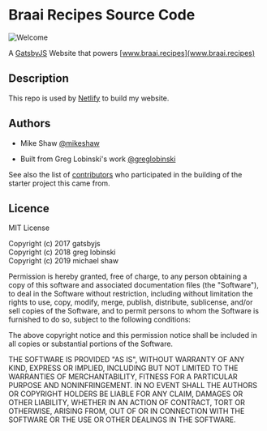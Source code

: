 # Braai Recipes Source Code

![Welcome](content/posts/2019-08-04--log4/welcome.png)

A [GatsbyJS](https://www.gatsbyjs.org/) Website that powers [www.braai.recipes](www.braai.recipes)

## Description

This repo is used by [Netlify](www.netlify.com) to build my website. 

## Authors

- Mike Shaw [@mikeshaw](https://github.com/mandshaw)

- Built from Greg Lobinski's work [@greglobinski](https://github.com/greglobinski)

See also the list of [contributors](https://github.com/greglobinski/gatsby-starter-personal-blog/graphs/contributors) who participated in the building of the starter project this came from.

## Licence

MIT License

Copyright (c) 2017 gatsbyjs <br />Copyright (c) 2018 greg lobinski <br />Copyright (c) 2019 michael shaw

Permission is hereby granted, free of charge, to any person obtaining a copy of this software and associated documentation files (the "Software"), to deal in the Software without restriction, including without limitation the rights to use, copy, modify, merge, publish, distribute, sublicense, and/or sell
copies of the Software, and to permit persons to whom the Software is furnished to do so, subject to the following conditions:

The above copyright notice and this permission notice shall be included in all copies or substantial portions of the Software.

THE SOFTWARE IS PROVIDED "AS IS", WITHOUT WARRANTY OF ANY KIND, EXPRESS OR IMPLIED, INCLUDING BUT NOT LIMITED TO THE WARRANTIES OF MERCHANTABILITY, FITNESS FOR A PARTICULAR PURPOSE AND NONINFRINGEMENT. IN NO EVENT SHALL THE AUTHORS OR COPYRIGHT HOLDERS BE LIABLE FOR ANY CLAIM, DAMAGES OR OTHER LIABILITY, WHETHER IN AN ACTION OF CONTRACT, TORT OR OTHERWISE, ARISING FROM, OUT OF OR IN CONNECTION WITH THE SOFTWARE OR THE USE OR OTHER DEALINGS IN THE SOFTWARE.
